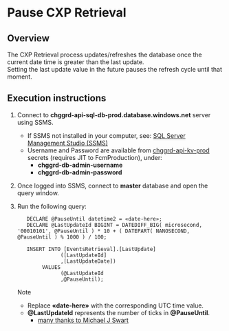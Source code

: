 ﻿# Pause CXP Retrieval

## Overview

The CXP Retrieval process updates/refreshes the database once the current date time is greater than the last update.  
Setting the last update value in the future pauses the refresh cycle until that moment.

## Execution instructions

1. Connect to **chggrd-api-sql-db-prod.database.windows.net** server using SSMS.
    - If SSMS not installed in your computer, see: [SQL Server Management Studio (SSMS)](https://learn.microsoft.com/en-us/sql/ssms/download-sql-server-management-studio-ssms)
    - Username and Password are available
      from [chggrd-api-kv-prod](https://ms.portal.azure.com/#@MSAzureCloud.onmicrosoft.com/resource/subscriptions/8830ba56-a476-4d01-b6ac-d3ee790383dc/resourceGroups/chggrd-api-prod-westus2/providers/Microsoft.KeyVault/vaults/chggrd-api-kv-prod) secrets (requires JIT
      to FcmProduction), under:
        - **chggrd-db-admin-username**
        - **chggrd-db-admin-password**

2. Once logged into SSMS, connect to **master** database and open the query window.
3. Run the following query:
   ``` 
      DECLARE @PauseUntil datetime2 = «date-here»; 
      DECLARE @LastUpdateId BIGINT = DATEDIFF_BIG( microsecond, '00010101', @PauseUntil ) * 10 + ( DATEPART( NANOSECOND, @PauseUntil ) % 1000 ) / 100;

      INSERT INTO [EventsRetrieval].[LastUpdate]
                 ([LastUpdateId] 
                 ,[LastUpdateDate]) 
           VALUES 
                 (@LastUpdateId 
                 ,@PauseUntil); 
   ```

   > [!NOTE]
   > - Replace **«date-here»** with the corresponding UTC time value.
   > - **@LastUpdateId** represents the number of ticks in **@PauseUntil**.
   >    - [many thanks to Michael J Swart](https://michaeljswart.com/2017/07/converting-from-datetime-to-ticks-using-sql-server)

